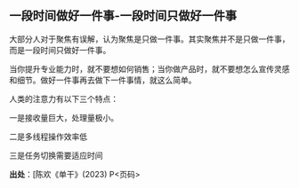 ## 一段时间做好一件事-一段时间只做好一件事

大部分人对于聚焦有误解，认为聚焦是只做一件事。其实聚焦并不是只做一件事，而是一段时间只做好一件事。

当你提升专业能力时，就不要想如何销售；当你做产品时，就不要想怎么宣传灵感和细节。做好一件事再去做下一件事情，就这么简单。

人类的注意力有以下三个特点：

一是接收量巨大，处理量极小。

二是多线程操作效率低

三是任务切换需要适应时间

**出处**：[陈欢《单干》(2023) P<页码>


